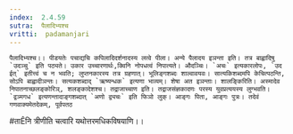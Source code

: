 ```yaml
---
index:  2.4.59
sutra:  पैलादिभ्यश्च
vritti:  padamanjari
---
```


	पैलादिभ्यश्च।। पीडयतेः पचाद्यचि कपिलादिदर्शनादस्य लत्वे पीला। अन्ये पैलादय इञन्ता इति। तत्र बाह्वादिषु `उदञ्चु` इति पठ्यते। उकार उच्चारणार्थः,क्विनि नोपधत्वं निपात्यते। औदञ्चिः। `अचः` इत्यकारलोपः, `उद ईत्` इतीत्त्वं च न भवति; लुप्तनकारस्य तत्र ग्रहणात्। भूलिङ्गशब्दः शाल्वावयवः। सात्यकिशब्दमपि केचित्पठन्ति, सोऽपि बाह्वादीञन्तः। सत्यकशब्दाद् `ऋष्यन्धक` इत्यणा भाव्यम्। शेषा अत इञन्ताः। शालङ्किरिति। अस्मादेव निपातनाच्छलङ्कोरिञ्, शलङ्कादेशश्च। तद्राजाच्चाण इति। तद्राजसंज्ञकादणः परस्य युवप्रत्ययस्य लुग्भवति। `द्वञ्मगध` इत्यणन्तादाङ्गशब्दात् `अणो द्व्यचः` इति फिञो लुक्। आङ्गः पिता, आङ्गः पुत्रः। तदेवं गणवाक्यमेतदेकम्, पूर्वपतठ
#ताÊनि त्रीणीति चत्वारि यथोत्तरमधिकविषयाणि।।
